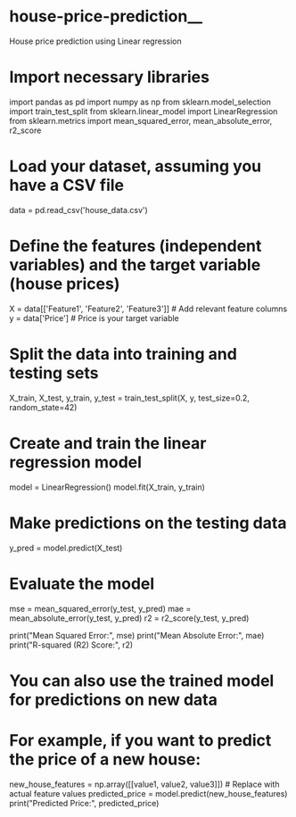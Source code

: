 # house-price-prediction__
House price prediction using Linear regression
# Import necessary libraries
import pandas as pd
import numpy as np
from sklearn.model_selection import train_test_split
from sklearn.linear_model import LinearRegression
from sklearn.metrics import mean_squared_error, mean_absolute_error, r2_score

# Load your dataset, assuming you have a CSV file
data = pd.read_csv('house_data.csv')

# Define the features (independent variables) and the target variable (house prices)
X = data[['Feature1', 'Feature2', 'Feature3']]  # Add relevant feature columns
y = data['Price']  # Price is your target variable

# Split the data into training and testing sets
X_train, X_test, y_train, y_test = train_test_split(X, y, test_size=0.2, random_state=42)

# Create and train the linear regression model
model = LinearRegression()
model.fit(X_train, y_train)

# Make predictions on the testing data
y_pred = model.predict(X_test)

# Evaluate the model
mse = mean_squared_error(y_test, y_pred)
mae = mean_absolute_error(y_test, y_pred)
r2 = r2_score(y_test, y_pred)

print("Mean Squared Error:", mse)
print("Mean Absolute Error:", mae)
print("R-squared (R2) Score:", r2)

# You can also use the trained model for predictions on new data
# For example, if you want to predict the price of a new house:
new_house_features = np.array([[value1, value2, value3]])  # Replace with actual feature values
predicted_price = model.predict(new_house_features)
print("Predicted Price:", predicted_price)
